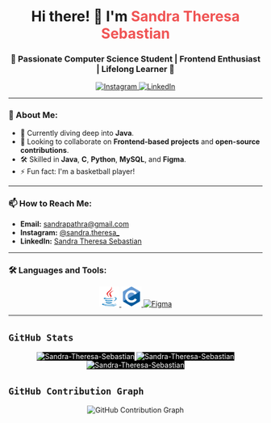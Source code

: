 <h1 align="center">Hi there! 👋 I'm <span style="color:#f05454">Sandra Theresa Sebastian</span></h1>
<h3 align="center">🚀 Passionate Computer Science Student | Frontend Enthusiast | Lifelong Learner 🌟</h3>

<p align="center">
  <a href="https://instagram.com/sandra.theresa_" target="_blank">
    <img src="https://img.shields.io/badge/Instagram-E4405F?style=for-the-badge&logo=instagram&logoColor=white" alt="Instagram" />
  </a>
  <a href="https://www.linkedin.com/in/sandratheresasebastian/" target="_blank">
    <img src="https://img.shields.io/badge/LinkedIn-0077B5?style=for-the-badge&logo=linkedin&logoColor=white" alt="LinkedIn" />
  </a>
</p>

---

### 🌟 About Me:
- 🌱 Currently diving deep into **Java**.
- 👯 Looking to collaborate on **Frontend-based projects** and **open-source contributions**.
- 🛠️ Skilled in **Java**, **C**, **Python**, **MySQL**, and **Figma**.
- ⚡ Fun fact: I'm a basketball player!

---

### 📫 How to Reach Me:
- **Email:** [sandrapathra@gmail.com](mailto:sandrapathra@gmail.com)
- **Instagram:** [@sandra.theresa_](https://instagram.com/sandra.theresa_)
- **LinkedIn:** [Sandra Theresa Sebastian](https://in.linkedin.com/in/sandratheresasebastian/)

---

### 🛠️ Languages and Tools:

<p align="center"> 
  <a href="https://www.java.com" target="_blank">
    <img src="https://raw.githubusercontent.com/devicons/devicon/master/icons/java/java-original.svg" alt="Java" width="40" height="40"/>
  </a>
 
  <a href="https://www.cprogramming.com/" target="_blank">
    <img src="https://raw.githubusercontent.com/devicons/devicon/master/icons/c/c-original.svg" alt="C" width="40" height="40"/>
  </a>

  <a href="https://www.figma.com/" target="_blank">
    <img src="https://www.vectorlogo.zone/logos/figma/figma-icon.svg" alt="Figma" width="40" height="40"/>
  </a>
</p>

---

## `GitHub Stats`
<p align="center">
  <img src="https://github-readme-stats.vercel.app/api?username=Sandra-Theresa-Sebastian&show_icons=true&locale=en&theme=dark" alt="Sandra-Theresa-Sebastian" style="color:white; background-color:black;" />
  <img src="https://github-readme-streak-stats.herokuapp.com/?user=Sandra-Theresa-Sebastian&theme=dark" alt="Sandra-Theresa-Sebastian" style="color:white; background-color:black;" />
  <img src="https://github-readme-stats.vercel.app/api/top-langs?username=Sandra-Theresa-Sebastian&show_icons=true&locale=en&layout=compact&theme=dark" alt="Sandra-Theresa-Sebastian" style="color:white; background-color:black;" />
</p>

## `GitHub Contribution Graph`
<p align="center">
  <img src="https://github-readme-activity-graph.vercel.app/graph?username=Sandra-Theresa-Sebastian&theme=blueberry&bg_color=000000&line_color=007BFF&point_color=00BFFF" alt="GitHub Contribution Graph" />
</p>
